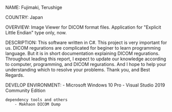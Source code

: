 NAME:
	Fujimaki, Terushige

COUNTRY:
	Japan

OVERVIEW:
	Image Viewer for DICOM format files.
	Application for "Explicit Little Endian" type only, now.

DESCRIPTION:
	This software written in C#.
	This project is very important for us.
	DICOM regurations are complicated for beginer to learn programming language.
	But it is in short documentation explaining DICOM regurations.
	Throughout leading this report, I expect to update our knowledge according to computer,  programming, and DICOM regurations.
	And I hope to help your understanding which to resolve your problems.
	Thank you, and Best Regards.

DEVELOP ENVIRONMENT:
	- Microsoft Windows 10 Pro
	- Visual Studio 2019 Community Edition

	dependency tools and others
		- Makhaon DICOM Dump

